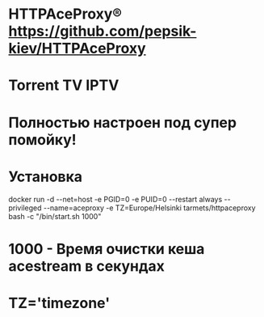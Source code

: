 # HTTPAceProxy® https://github.com/pepsik-kiev/HTTPAceProxy

# Torrent TV IPTV

# Полностью настроен под супер помойку!

# Установка

docker run -d --net=host -e PGID=0 -e PUID=0 --restart always --privileged --name=aceproxy -e TZ=Europe/Helsinki tarmets/httpaceproxy bash -c "/bin/start.sh 1000"

# 1000 - Время очистки кеша acestream в секундах

# TZ='timezone'


